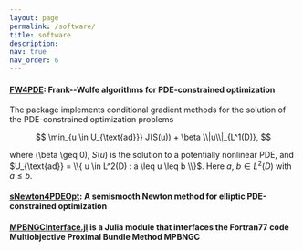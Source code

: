 ```yaml
---
layout: page
permalink: /software/
title: software
description: 
nav: true
nav_order: 6
---
```


#### [FW4PDE](https://github.com/milzj/FW4PDE): Frank--Wolfe algorithms for PDE-constrained optimization

The package implements conditional gradient methods for the solution 
of the PDE-constrained optimization problems

$$
	\min_{u \in U_{\text{ad}}}  J(S(u)) + \beta \\|u\\|_{L^1(D)},
$$

where \(\beta \geq 0\), $S(u)$ is the solution to a potentially nonlinear PDE, and 
$U_{\text{ad}} = \\{ u \in L^2(D) : a \leq u \leq b \\}$. Here $a$, $b \in L^2(D)$
with $a \leq b$.

#### [sNewton4PDEOpt](https://github.com/milzj/sNewton4PDEOpt): A semismooth Newton method for elliptic PDE-constrained optimization

#### [MPBNGCInterface.jl](https://github.com/milzj/MPBNGCInterface.jl) is a Julia module that interfaces the Fortran77 code Multiobjective Proximal Bundle Method MPBNGC
